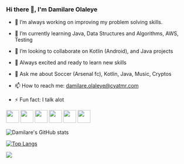### Hi there 👋, I'm Damilare Olaleye

- 🔭 I’m always working on improving my problem solving skills.

- 🌱 I’m currently learning Java, Data Structures and Algorithms, AWS, Testing 

- 👯 I’m looking to collaborate on Kotlin (Android), and Java projects

- 🥳 Always excited and ready to learn new skills

- 💬 Ask me about Soccer (Arsenal fc), Kotlin, Java, Music, Cryptos

- 📫 How to reach me: damilare.olaleye@cyatmr.com

- ⚡ Fun fact: I talk alot 

<p float="center">
  <img src="https://cdn.vox-cdn.com/thumbor/VoXJ8IaxCj5_U-366JhtUHLkdQ0=/0x0:640x427/1400x1050/filters:focal(0x0:640x427):format(jpeg)/cdn.vox-cdn.com/assets/1087137/java_logo_640.jpg" width="35" height="35" />
  <img src="https://cms-assets.tutsplus.com/uploads/users/1499/posts/29744/preview_image/kotlin.jpg" width="35" height="35" /> 
  <img src="https://git-scm.com/images/logos/downloads/Git-Icon-1788C.png" width="35" height="35"/>
  <img src="https://cdn.dribbble.com/users/66221/screenshots/1655593/html5.png" width="35" height="35"/>
  <img src="https://www.seekpng.com/png/full/80-803501_javascript-logo-logo-de-java-script-png.png" width="35" height="35"/>
   <img src="https://encrypted-tbn0.gstatic.com/images?q=tbn:ANd9GcSDsp9ILN5m0a3eSUdlW8tI92p9WOlT_Q5mYA&usqp=CAU" width="35" height="35"/>
</p>

![Damilare's GitHub stats](https://github-readme-stats.vercel.app/api?username=damilare-olaleye&show_icons=true&theme=merko)

[![Top Langs](https://github-readme-stats.vercel.app/api/top-langs/?username=damilare-olaleye&langs_count=8)](https://github.com/damilare-olaleye/github-readme-stats)

![](https://komarev.com/ghpvc/?username=damilare-olaleye&label=Profile+Views&color=green)


